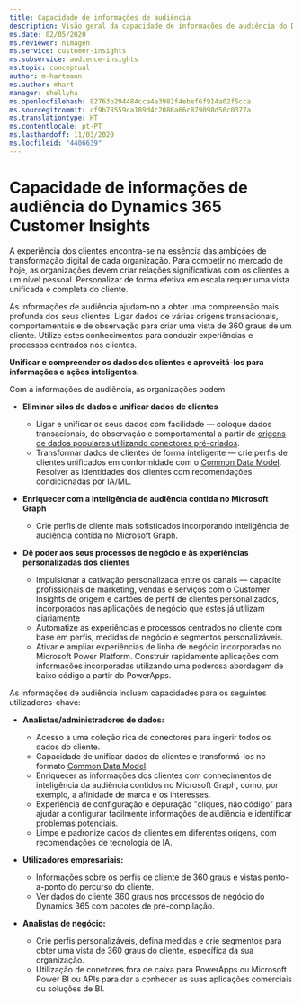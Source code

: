 ```yaml
---
title: Capacidade de informações de audiência
description: Visão geral da capacidade de informações de audiência do Dynamics 365 Customer Insights.
ms.date: 02/05/2020
ms.reviewer: nimagen
ms.service: customer-insights
ms.subservice: audience-insights
ms.topic: conceptual
author: m-hartmann
ms.author: mhart
manager: shellyha
ms.openlocfilehash: 82763b294484cca4a3982f4ebef6f914a02f5cca
ms.sourcegitcommit: cf9b78559ca189d4c2086a66c879098d56c0377a
ms.translationtype: HT
ms.contentlocale: pt-PT
ms.lasthandoff: 11/03/2020
ms.locfileid: "4406639"
---
```

# <a name="dynamics-365-customer-insights-audience-insights-capability"></a>Capacidade de informações de audiência do Dynamics 365 Customer Insights

A experiência dos clientes encontra-se na essência das ambições de transformação digital de cada organização. Para competir no mercado de hoje, as organizações devem criar relações significativas com os clientes a um nível pessoal. Personalizar de forma efetiva em escala requer uma vista unificada e completa do cliente.

As informações de audiência ajudam-no a obter uma compreensão mais profunda dos seus clientes. Ligar dados de várias origens transacionais, comportamentais e de observação para criar uma vista de 360 graus de um cliente. Utilize estes conhecimentos para conduzir experiências e processos centrados nos clientes.

**Unificar e compreender os dados dos clientes e aproveitá-los para informações e ações inteligentes.**

Com a informações de audiência, as organizações podem:  

- **Eliminar silos de dados e unificar dados de clientes**

  - Ligar e unificar os seus dados com facilidade — coloque dados transacionais, de observação e comportamental a partir de [origens de dados populares utilizando conectores pré-criados](data-sources.md).
  - Transformar dados de clientes de forma inteligente — crie perfis de clientes unificados em conformidade com o [Common Data Model](https://docs.microsoft.com/common-data-model/). Resolver as identidades dos clientes com recomendações condicionadas por IA/ML.

- **Enriquecer com a inteligência de audiência contida no Microsoft Graph**

  - Crie perfis de cliente mais sofisticados incorporando inteligência de audiência contida no Microsoft Graph.  

- **Dê poder aos seus processos de negócio e às experiências personalizadas dos clientes**

  - Impulsionar a cativação personalizada entre os canais — capacite profissionais de marketing, vendas e serviços com o Customer Insights de origem e cartões de perfil de clientes personalizados, incorporados nas aplicações de negócio que estes já utilizam diariamente
  - Automatize as experiências e processos centrados no cliente com base em perfis, medidas de negócio e segmentos personalizáveis.
  - Ativar e ampliar experiências de linha de negócio incorporadas no Microsoft Power Platform. Construir rapidamente aplicações com informações incorporadas utilizando uma poderosa abordagem de baixo código a partir do PowerApps.  

As informações de audiência incluem capacidades para os seguintes utilizadores-chave:

- **Analistas/administradores de dados:**

  - Acesso a uma coleção rica de conectores para ingerir todos os dados do cliente.
  - Capacidade de unificar dados de clientes e transformá-los no formato [Common Data Model](https://docs.microsoft.com/common-data-model/).
  - Enriquecer as informações dos clientes com conhecimentos de inteligência da audiência contidos no Microsoft Graph, como, por exemplo, a afinidade de marca e os interesses.
  - Experiência de configuração e depuração "cliques, não código" para ajudar a configurar facilmente informações de audiência e identificar problemas potenciais.
  - Limpe e padronize dados de clientes em diferentes origens, com recomendações de tecnologia de IA.  

- **Utilizadores empresariais:**

  - Informações sobre os perfis de cliente de 360 graus e vistas ponto-a-ponto do percurso do cliente.
  - Ver dados do cliente 360 graus nos processos de negócio do Dynamics 365 com pacotes de pré-compilação.

- **Analistas de negócio:**

  - Crie perfis personalizáveis, defina medidas e crie segmentos para obter uma vista de 360 graus do cliente, específica da sua organização.  
  - Utilização de conetores fora de caixa para PowerApps ou Microsoft Power BI ou APIs para dar a conhecer as suas aplicações comerciais ou soluções de BI.  
